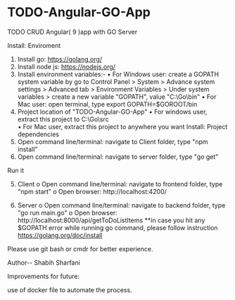 # TODO-Angular-GO-App
TODO CRUD Angular( 9 )app with GO Server

Install: Enviroment
1.	Install go: https://golang.org/
2.	Install node js: https://nodejs.org/
3.	Install environment variables:-
•	For Windows user: create a GOPATH system variable by go to Control Panel > System > Advance system settings > Advanced tab > Environment Variables > Under system variables > create a new variable "GOPATH", value "C:\Go\bin"
•	For Mac user: open terminal, type export GOPATH=$GOROOT/bin
4.	Project location of "TODO-Angular-GO-App"
•	For windows user, extract this project to C:\Go\src\
•	For Mac user, extract this project to anywhere you want
Install: Project dependencies
3.	Open command line/terminal: navigate to Client folder, type "npm install"
4.	Open command line/terminal: navigate to server folder, type "go get"

Run it

5.	Client
o	Open command line/terminal: navigate to frontend folder, type "npm start"
o	Open browser: http://localhost:4200/

6. Server
o	Open command line/terminal: navigate to backend folder, type "go run main.go"
o	Open browser: http://localhost:8000/api/getToDoListItems
**in case you hit any $GOPATH error while running go command, please follow instruction https://golang.org/doc/install

Please use git bash or cmdr for better experience.

Author-- Shabih Sharfani

Improvements for future:

use of docker file to automate the process.


